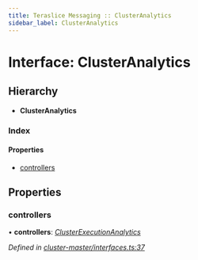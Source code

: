 ```yaml
---
title: Teraslice Messaging :: ClusterAnalytics
sidebar_label: ClusterAnalytics
---
```


# Interface: ClusterAnalytics

## Hierarchy

* **ClusterAnalytics**

### Index

#### Properties

* [controllers](clusteranalytics.md#controllers)

## Properties

###  controllers

• **controllers**: *[ClusterExecutionAnalytics](clusterexecutionanalytics.md)*

*Defined in [cluster-master/interfaces.ts:37](https://github.com/terascope/teraslice/blob/5e4063e2/packages/teraslice-messaging/src/cluster-master/interfaces.ts#L37)*
